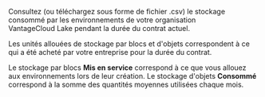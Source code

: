 Consultez (ou téléchargez sous forme de fichier .csv) le stockage consommé par les environnements de votre organisation VantageCloud Lake pendant la durée du contrat actuel.

Les unités allouées de stockage par blocs et d'objets correspondent à ce qui a été acheté par votre entreprise pour la durée du contrat.

Le stockage par blocs **Mis en service** correspond à ce que vous allouez aux environnements lors de leur création. Le stockage d'objets **Consommé** correspond à la somme des quantités moyennes utilisées chaque mois.

